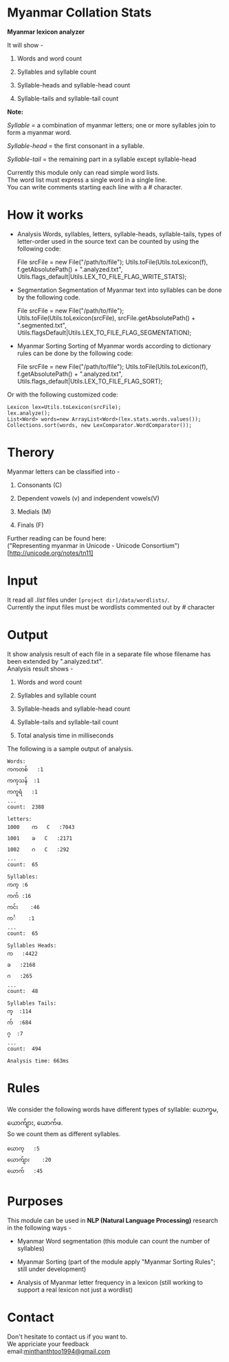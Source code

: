 Myanmar Collation Stats
==================

<b>Myanmar lexicon analyzer</b>

It will show -

1) Words and word count

2) Syllables and syllable count

3) Syllable-heads and syllable-head count

4) Syllable-tails and syllable-tail count

<b>Note:</b>

_Syllable_ = a combination of myanmar letters; one or more syllables join to form a myanmar word.

_Syllable-head_ = the first consonant in a syllable.

_Syllable-tail_ = the remaining part in a syllable except syllable-head

Currently this module  only can read simple word lists.<br/>
The word list must express a single word in a single line.<br/>
You can write comments starting each line with a _#_ character.

How it works
=========
* Analysis
Words, syllables, letters, syllable-heads, syllable-tails, types of letter-order used in the source text  can be counted by using the following code:

	File srcFile = new File("/path/to/file");
	Utils.toFile(Utils.toLexicon(f), f.getAbsolutePath() + ".analyzed.txt", Utils.flags_default|Utils.LEX_TO_FILE_FLAG_WRITE_STATS);
	
* Segmentation
Segmentation of Myanmar text into syllables can be done by the following code.

	File srcFile = new File("/path/to/file");
	Utils.toFile(Utils.toLexicon(srcFile), srcFile.getAbsolutePath() + ".segmented.txt", Utils.flagsDefault|Utils.LEX_TO_FILE_FLAG_SEGMENTATION);
	
* Myanmar Sorting
Sorting of Myanmar words according to dictionary rules can be done by the following code:

	File srcFile = new File("/path/to/file");
	Utils.toFile(Utils.toLexicon(f), f.getAbsolutePath() + ".analyzed.txt", Utils.flags_default|Utils.LEX_TO_FILE_FLAG_SORT);
	
Or with the following customized code:

	Lexicon lex=Utils.toLexicon(srcFile);
	lex.analyze();
	List<Word> words=new ArrayList<Word>(lex.stats.words.values());
	Collections.sort(words, new LexComparator.WordComparator());

Therory
======
Myanmar letters can be classified into -

1) Consonants (C)

2) Dependent vowels (v) and independent vowels(V)

3) Medials (M)

4) Finals (F)

Further reading can be found here:<br/>
("Representing myanmar in Unicode - Unicode Consortium")[http://unicode.org/notes/tn11]

Input
====
It read all _.list_ files under `[project dir]/data/wordlists/`.<br/>
Currently the input files must be wordlists commented out by _#_ character

Output
=====

It show analysis result of each file in a separate file whose filename has been extended by ".analyzed.txt".<br/>
Analysis result shows -

1) Words and word count

2) Syllables and syllable count

3) Syllable-heads and syllable-head count

4) Syllable-tails and syllable-tail count

5) Total analysis time in milliseconds

The following is a sample output of analysis.

	Words:
	ကကတစ်	:1
	ကကုသန်	:1
	ကကူရံ	:1
	...
	count:	2388

	letters:
	1000	က	C	:7043
	1001	ခ	C	:2171
	1002	ဂ	C	:292
	...
	count:	65

	Syllables:
	ကက္	:6
	ကက်	:16
	ကင်း	:46
	ကင်္	:1
	...
	count:	65

	Syllables Heads:
	က	:4422
	ခ	:2168
	ဂ	:265
	...
	count:	48

	Syllables Tails:
	က္	:114
	က်	:684
	ဂ္	:7
	...
	count:	494

	Analysis time: 663ms

Rules
=====
We consider the following words have different types of syllable: ယောက္ခမ, ယောက်ျား, ယောက်ဖ.<br/>
So we count them as different syllables.

	ယောက္	:5
	ယောက်ျား	:20
	ယောက်	:45

Purposes
======
This module can be used in <b>NLP (Natural Language Processing)</b> research in the following ways -

* Myanmar Word segmentation (this module can count the number of syllables)

* Myanmar Sorting (part of the module apply "Myanmar Sorting Rules"; still under development)

* Analysis of Myanmar letter frequency in a lexicon (still working to support a real lexicon not just a wordlist)

Contact
=======
Don't hesitate to contact us if you want to.<br/>
We appriciate your feedback<br/>
email:minthanthtoo1994@gmail.com